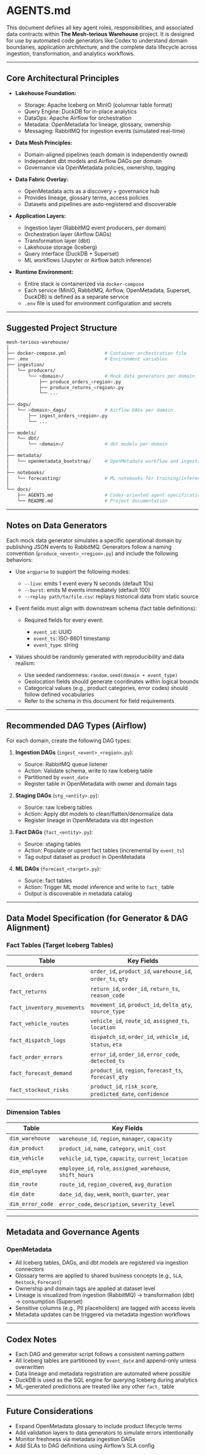 # AGENTS.md

This document defines all key agent roles, responsibilities, and associated data contracts within **The Mesh-terious Warehouse** project. It is designed for use by automated code generators like Codex to understand domain boundaries, application architecture, and the complete data lifecycle across ingestion, transformation, and analytics workflows.

---

## Core Architectural Principles

* **Lakehouse Foundation:**

  * Storage: Apache Iceberg on MinIO (columnar table format)
  * Query Engine: DuckDB for in-place analytics
  * DataOps: Apache Airflow for orchestration
  * Metadata: OpenMetadata for lineage, glossary, ownership
  * Messaging: RabbitMQ for ingestion events (simulated real-time)

* **Data Mesh Principles:**

  * Domain-aligned pipelines (each domain is independently owned)
  * Independent dbt models and Airflow DAGs per domain
  * Governance via OpenMetadata policies, ownership, tagging

* **Data Fabric Overlay:**

  * OpenMetadata acts as a discovery + governance hub
  * Provides lineage, glossary terms, access policies
  * Datasets and pipelines are auto-registered and discoverable

* **Application Layers:**

  * Ingestion layer (RabbitMQ event producers, per domain)
  * Orchestration layer (Airflow DAGs)
  * Transformation layer (dbt)
  * Lakehouse storage (Iceberg)
  * Query interface (DuckDB + Superset)
  * ML workflows (Jupyter or Airflow batch inference)

* **Runtime Environment:**

  * Entire stack is containerized via `docker-compose`
  * Each service (MinIO, RabbitMQ, Airflow, OpenMetadata, Superset, DuckDB) is defined as a separate service
  * `.env` file is used for environment configuration and secrets

---

## Suggested Project Structure

```bash
mesh-terious-warehouse/
│
├── docker-compose.yml              # Container orchestration file
├── .env                            # Environment variables
├── ingestion/
│   └── producers/
│       └── <domain>/               # Mock data generators per domain
│           ├── produce_orders_<region>.py
│           ├── produce_returns_<region>.py
│           └── ...
│
├── dags/
│   └── <domain>_dags/              # Airflow DAGs per domain
│       ├── ingest_orders_<region>.py
│       └── ...
│
├── models/
│   └── dbt/
│       └── <domain>/               # dbt models per domain
│
├── metadata/
│   └── openmetadata_bootstrap/     # OpenMetadata workflow and ingestion config
│
├── notebooks/
│   └── forecasting/                # ML notebooks for training/inference
│
└── docs/
    ├── AGENTS.md                   # Codex-oriented agent specification
    └── README.md                   # Project documentation
```

---

## Notes on Data Generators

Each mock data generator simulates a specific operational domain by publishing JSON events to RabbitMQ. Generators follow a naming convention (`produce_<event>_<region>.py`) and include the following behaviors:

* Use `argparse` to support the following modes:

  * `--live`: emits 1 event every N seconds (default 10s)
  * `--burst`: emits M events immediately (default 100)
  * `--replay path/to/file.csv`: replays historical data from static source

* Event fields must align with downstream schema (fact table definitions):

  * Required fields for every event:

    * `event_id`: UUID
    * `event_ts`: ISO-8601 timestamp
    * `event_type`: string

* Values should be randomly generated with reproducibility and data realism:

  * Use seeded randomness: `random.seed(domain + event_type)`
  * Geolocation fields should generate coordinates within logical bounds
  * Categorical values (e.g., product categories, error codes) should follow defined vocabularies
  * Refer to the schema in this document for field requirements

---

## Recommended DAG Types (Airflow)

For each domain, create the following DAG types:

1. **Ingestion DAGs** (`ingest_<event>_<region>.py`):

   * Source: RabbitMQ queue listener
   * Action: Validate schema, write to raw Iceberg table
   * Partitioned by `event_date`
   * Register table in OpenMetadata with owner and domain tags

2. **Staging DAGs** (`stg_<entity>.py`):

   * Source: raw Iceberg tables
   * Action: Apply dbt models to clean/flatten/denormalize data
   * Register lineage in OpenMetadata via dbt ingestion

3. **Fact DAGs** (`fact_<entity>.py`):

   * Source: staging tables
   * Action: Populate or upsert fact tables (incremental by `event_ts`)
   * Tag output dataset as product in OpenMetadata

4. **ML DAGs** (`forecast_<target>.py`):

   * Source: fact tables
   * Action: Trigger ML model inference and write to `fact_` table
   * Output is discoverable in metadata catalog

---

## Data Model Specification (for Generator & DAG Alignment)

### Fact Tables (Target Iceberg Tables)

| Table                      | Key Fields                                                  |
| -------------------------- | ----------------------------------------------------------- |
| `fact_orders`              | `order_id`, `product_id`, `warehouse_id`, `order_ts`, `qty` |
| `fact_returns`             | `return_id`, `order_id`, `return_ts`, `reason_code`         |
| `fact_inventory_movements` | `movement_id`, `product_id`, `delta_qty`, `source_type`     |
| `fact_vehicle_routes`      | `vehicle_id`, `route_id`, `assigned_ts`, `location`         |
| `fact_dispatch_logs`       | `dispatch_id`, `order_id`, `vehicle_id`, `status`, `eta`    |
| `fact_order_errors`        | `error_id`, `order_id`, `error_code`, `detected_ts`         |
| `fact_forecast_demand`     | `product_id`, `region`, `forecast_ts`, `forecast_qty`       |
| `fact_stockout_risks`      | `product_id`, `risk_score`, `predicted_date`, `confidence`  |

### Dimension Tables

| Table            | Key Fields                                                 |
| ---------------- | ---------------------------------------------------------- |
| `dim_warehouse`  | `warehouse_id`, `region`, `manager`, `capacity`            |
| `dim_product`    | `product_id`, `name`, `category`, `unit_cost`              |
| `dim_vehicle`    | `vehicle_id`, `type`, `capacity`, `current_location`       |
| `dim_employee`   | `employee_id`, `role`, `assigned_warehouse`, `shift_hours` |
| `dim_route`      | `route_id`, `region_covered`, `avg_duration`               |
| `dim_date`       | `date_id`, `day`, `week`, `month`, `quarter`, `year`       |
| `dim_error_code` | `error_code`, `description`, `severity_level`              |

---

## Metadata and Governance Agents

### OpenMetadata

* All Iceberg tables, DAGs, and dbt models are registered via ingestion connectors
* Glossary terms are applied to shared business concepts (e.g., `SLA`, `Restock`, `Forecast`)
* Ownership and domain tags are applied at dataset level
* Lineage is visualized from ingestion (RabbitMQ) → transformation (dbt) → consumption (Superset)
* Sensitive columns (e.g., PII placeholders) are tagged with access levels
* Metadata updates can be triggered via metadata ingestion workflows

---

## Codex Notes

* Each DAG and generator script follows a consistent naming pattern
* All Iceberg tables are partitioned by `event_date` and append-only unless overwritten
* Data lineage and metadata registration are automated where possible
* DuckDB is used as the SQL engine for querying Iceberg during analytics
* ML-generated predictions are treated like any other `fact_` table

---

## Future Considerations

* Expand OpenMetadata glossary to include product lifecycle terms
* Add validation layers to data generators to simulate errors intentionally
* Monitor freshness via metadata ingestion DAGs
* Add SLAs to DAG definitions using Airflow’s SLA config
